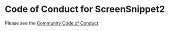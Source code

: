 # Code of Conduct for ScreenSnippet2

Please see the [Community Code of Conduct](https://www.finos.org/code-of-conduct).
